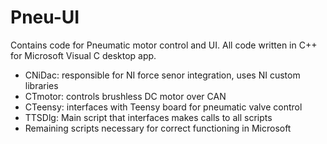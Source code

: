 # Pneu-UI
Contains code for Pneumatic motor control and UI. All code written in C++ for Microsoft Visual C desktop app.
  - CNiDac: responsible for NI force senor integration, uses NI custom libraries
  - CTmotor: controls brushless DC motor over CAN
  - CTeensy: interfaces with Teensy board for pneumatic valve control
  - TTSDlg: Main script that interfaces makes calls to all scripts
  - Remaining scripts necessary for correct functioning in Microsoft
